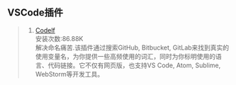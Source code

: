 ## VSCode插件
>1. [ Codelf](https://unbug.github.io/codelf/)<br>
    安装次数:86.88K<br>
    解决命名痛苦.该插件通过搜索GitHub, Bitbucket, GitLab来找到真实的使用变量名，为你提供一些高频使用的词汇，同时为你标明使用的语言、代码链接。它不仅有网页版，也支持VS Code, Atom, Sublime, WebStorm等开发工具。